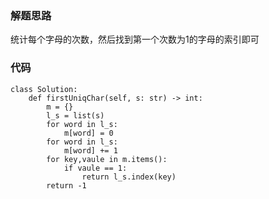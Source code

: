 ### 解题思路
统计每个字母的次数，然后找到第一个次数为1的字母的索引即可

### 代码

```python3
class Solution:
    def firstUniqChar(self, s: str) -> int:
        m = {}
        l_s = list(s)
        for word in l_s:
            m[word] = 0
        for word in l_s:
            m[word] += 1
        for key,vaule in m.items():
            if vaule == 1:
                return l_s.index(key)
        return -1
```